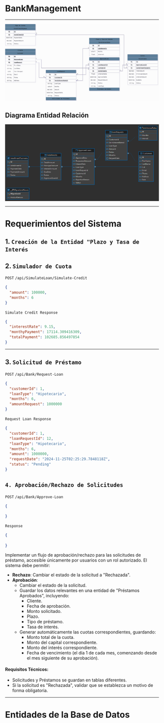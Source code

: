 # BankManagement

---

![Imágen de las Entidades](./img/BankFixed.jpg)

## Diagrama Entidad Relación
![ER Diagram](./img/ERBankFixed.png)

---

# Requerimientos del Sistema
## 1. `Creación de la Entidad "Plazo y Tasa de Interés`


## 2. `Simulador de Cuota`

`POST` `/api/SimulateLoan/Simulate-Credit`

```json
{
  "amount": 100000,
  "months": 6
}
```

`Simulate Credit Response`
```json
{
  "interestRate": 9.15,
  "monthyPayment": 17114.309416309,
  "totalPayment": 102685.856497854
}
```

---

## 3. `Solicitud de Préstamo`

`POST` `/api/Bank/Request-Loan`
```json
{
  "customerId": 1,
  "loanType": "Hipotecario",
  "months": 6,
  "amountRequest": 1000000
}
```

`Request Loan Response`

```json
{
  "customerId": 1,
  "loanRequestId": 12,
  "loanType": "Hipotecario",
  "months": 6,
  "amount": 1000000,
  "requestDate": "2024-11-25T02:25:29.7848118Z",
  "status": "Pending"
}
```

## `4. Aprobación/Rechazo de Solicitudes`

`POST` `/api/Bank/Approve-Loan`
```json
{

}
```

`Response`
```json
{

}
```

Implementar un flujo de aprobación/rechazo para las solicitudes de préstamo, accesible únicamente por usuarios con un rol autorizado. El sistema debe permitir:
- **Rechazo**: Cambiar el estado de la solicitud a "Rechazada".
- **Aprobación**:
  - Cambiar el estado de la solicitud.
  - Guardar los datos relevantes en una entidad de "Préstamos Aprobados", incluyendo:
    - Cliente.
    - Fecha de aprobación.
    - Monto solicitado.
    - Plazo.
    - Tipo de préstamo.
    - Tasa de interés.
  - Generar automáticamente las cuotas correspondientes, guardando:
    - Monto total de la cuota.
    - Monto del capital correspondiente.
    - Monto del interés correspondiente.
    - Fecha de vencimiento (el día 1 de cada mes, comenzando desde el mes siguiente de su aprobación).

#### **Requisitos Técnicos:**
 - Solicitudes y Préstamos se guardan en tablas diferentes.
 - Si la solicitud es "Rechazada", validar que se establezca un motivo de forma obligatoria.

---

# Entidades de la Base de Datos